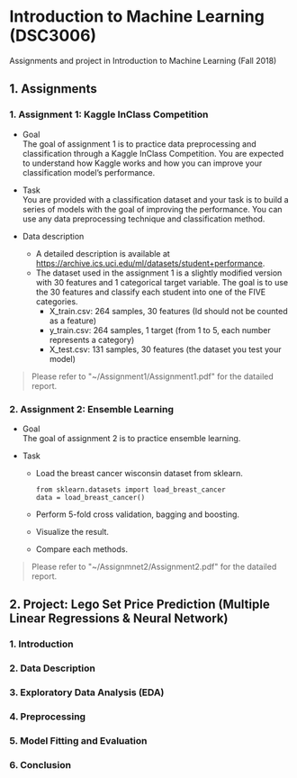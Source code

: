 # Introduction to Machine Learning (DSC3006)
Assignments and project in Introduction to Machine Learning (Fall 2018)

## 1. Assignments

### 1. Assignment 1: Kaggle InClass Competition

  * Goal  
  The goal of assignment 1 is to practice data preprocessing and classification through a Kaggle InClass Competition. You are expected to understand how Kaggle works and how you can improve your classification model’s performance.
  
  * Task  
  You are provided with a classification dataset and your task is to build a series of models with the goal of improving the performance. You can use any data preprocessing technique and classification method.

  * Data description
    * A detailed description is available at https://archive.ics.uci.edu/ml/datasets/student+performance.
    * The dataset used in the assignment 1 is a slightly modified version with 30 features and 1 categorical target variable. The goal is to use the 30 features and classify each student into one of the FIVE categories.
      * X_train.csv: 264 samples, 30 features (Id should not be counted as a feature)
      * y_train.csv: 264 samples, 1 target (from 1 to 5, each number represents a category)
      * X_test.csv: 131 samples, 30 features (the dataset you test your model)
      
> Please refer to "~/Assignment1/Assignment1.pdf" for the datailed report.   

### 2. Assignment 2: Ensemble Learning

  * Goal  
    The goal of assignment 2 is to practice ensemble learning.
  
  * Task
    * Load the breast cancer wisconsin dataset from sklearn.
      ```
      from sklearn.datasets import load_breast_cancer
      data = load_breast_cancer()
      ```
    
    * Perform 5-fold cross validation, bagging and boosting.
    * Visualize the result.
    * Compare each methods.
    
 > Please refer to "~/Assignmnet2/Assignment2.pdf" for the datailed report. 

## 2. Project: Lego Set Price Prediction (Multiple Linear Regressions & Neural Network)

  ### 1. Introduction
  
  ### 2. Data Description
  
  ### 3. Exploratory Data Analysis (EDA)
  
  ### 4. Preprocessing
  
  ### 5. Model Fitting and Evaluation
  
  ### 6. Conclusion
